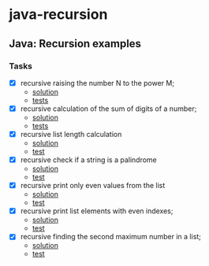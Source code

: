 # java-recursion

## Java: Recursion examples

### Tasks
- [x] recursive raising the number N to the power M;
  - [solution](https://github.com/ducknowledges/java-recursion/blob/ad9feb77b4fa60209974455e0e1f56eb6676232e/src/main/java/com/github/ducknowledges/recursion/Recursion.java#L7-L12)
  - [tests](https://github.com/ducknowledges/java-recursion/blob/ad9feb77b4fa60209974455e0e1f56eb6676232e/src/test/java/com/github/ducknowledges/recursion/RecursionTest.java#L11-L18)
- [x] recursive calculation of the sum of digits of a number;
  - [solution](https://github.com/ducknowledges/java-recursion/blob/de26f4e0868bb351a37ea68fd83b39119173d658/src/main/java/com/github/ducknowledges/recursion/Recursion.java#L14-L19)
  - [tests](https://github.com/ducknowledges/java-recursion/blob/de26f4e0868bb351a37ea68fd83b39119173d658/src/test/java/com/github/ducknowledges/recursion/RecursionTest.java#L20-L27)
- [x] recursive list length calculation
  - [solution](https://github.com/ducknowledges/java-recursion/blob/c59c590851f8498c1b52ad9320aa5d8ed3d0a82d/src/main/java/com/github/ducknowledges/recursion/Recursion.java#L23-L29)
  - [test](https://github.com/ducknowledges/java-recursion/blob/c59c590851f8498c1b52ad9320aa5d8ed3d0a82d/src/test/java/com/github/ducknowledges/recursion/RecursionTest.java#L36-L42)
- [x] recursive check if a string is a palindrome
  - [solution](https://github.com/ducknowledges/java-recursion/blob/c2649e8a4b82ff3af1cabfcc1a20edf49b874bd9/src/main/java/com/github/ducknowledges/recursion/Recursion.java#L31-L45)
  - [test](https://github.com/ducknowledges/java-recursion/blob/c2649e8a4b82ff3af1cabfcc1a20edf49b874bd9/src/test/java/com/github/ducknowledges/recursion/RecursionTest.java#L44-L60)
- [x] recursive print only even values from the list
  - [solution](https://github.com/ducknowledges/java-recursion/blob/ef425d1d27302880cc40b35c534c6341bbc68fac/src/main/java/com/github/ducknowledges/recursion/Recursion.java#L42-L53)
  - [test](https://github.com/ducknowledges/java-recursion/blob/ef425d1d27302880cc40b35c534c6341bbc68fac/src/test/java/com/github/ducknowledges/recursion/RecursionTest.java#L65-L94)
- [x] recursive print list elements with even indexes;
  - [solution](https://github.com/ducknowledges/java-recursion/blob/88c51f1d001ad963979d494d56d88e9bfb93189b/src/main/java/com/github/ducknowledges/recursion/Recursion.java#L55-L63)
  - [test](https://github.com/ducknowledges/java-recursion/blob/88c51f1d001ad963979d494d56d88e9bfb93189b/src/test/java/com/github/ducknowledges/recursion/RecursionTest.java#L96-L121)
- [x] recursive finding the second maximum number in a list;
  - [solution](https://github.com/ducknowledges/java-recursion/blob/ce8e54b31c94a238e170a6daff21626e46aea0a5/src/main/java/com/github/ducknowledges/recursion/Recursion.java#L65-L82)
  - [test](https://github.com/ducknowledges/java-recursion/blob/ce8e54b31c94a238e170a6daff21626e46aea0a5/src/test/java/com/github/ducknowledges/recursion/RecursionTest.java#L123-L130)